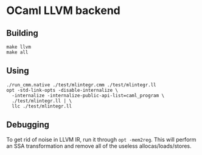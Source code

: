 OCaml LLVM backend
==================

Building
--------

    make llvm
    make all

Using
-----

    ./run_cmm.native ./test/mlintegr.cmm ./test/mlintegr.ll
    opt -std-link-opts -disable-internalize \
      -internalize -internalize-public-api-list=caml_program \
      ./test/mlintegr.ll | \
      llc ./test/mlintegr.ll

Debugging
---------

To get rid of noise in LLVM IR, run it through `opt -mem2reg`. This will
perform an SSA transformation and remove all of the useless allocas/loads/stores.
